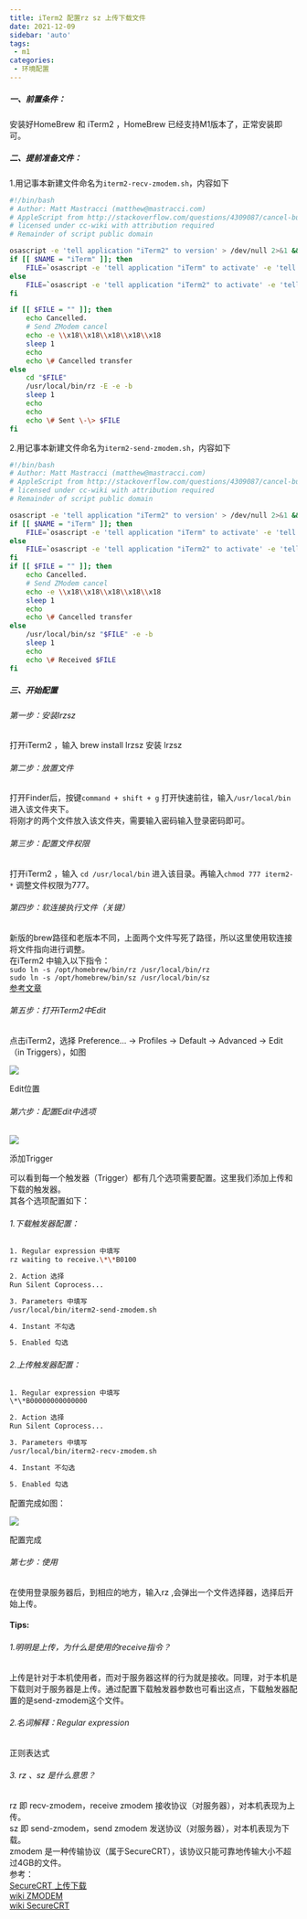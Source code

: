```yaml
---
title: iTerm2 配置rz sz 上传下载文件
date: 2021-12-09
sidebar: 'auto'
tags:
 - m1
categories:
 - 环境配置
---
```

##### 一、前置条件：

安装好HomeBrew 和 iTerm2 ，HomeBrew 已经支持M1版本了，正常安装即可。

##### 二、提前准备文件：

1.用记事本新建文件命名为`iterm2-recv-zmodem.sh`，内容如下

```bash
#!/bin/bash
# Author: Matt Mastracci (matthew@mastracci.com)
# AppleScript from http://stackoverflow.com/questions/4309087/cancel-button-on-osascript-in-a-bash-script
# licensed under cc-wiki with attribution required 
# Remainder of script public domain

osascript -e 'tell application "iTerm2" to version' > /dev/null 2>&1 && NAME=iTerm2 || NAME=iTerm
if [[ $NAME = "iTerm" ]]; then
    FILE=`osascript -e 'tell application "iTerm" to activate' -e 'tell application "iTerm" to set thefile to choose folder with prompt "Choose a folder to place received files in"' -e "do shell script (\"echo \"&(quoted form of POSIX path of thefile as Unicode text)&\"\")"`
else
    FILE=`osascript -e 'tell application "iTerm2" to activate' -e 'tell application "iTerm2" to set thefile to choose folder with prompt "Choose a folder to place received files in"' -e "do shell script (\"echo \"&(quoted form of POSIX path of thefile as Unicode text)&\"\")"`
fi

if [[ $FILE = "" ]]; then
    echo Cancelled.
    # Send ZModem cancel
    echo -e \\x18\\x18\\x18\\x18\\x18
    sleep 1
    echo
    echo \# Cancelled transfer
else
    cd "$FILE"
    /usr/local/bin/rz -E -e -b
    sleep 1
    echo
    echo
    echo \# Sent \-\> $FILE
fi
```

2.用记事本新建文件命名为`iterm2-send-zmodem.sh`，内容如下

```bash
#!/bin/bash
# Author: Matt Mastracci (matthew@mastracci.com)
# AppleScript from http://stackoverflow.com/questions/4309087/cancel-button-on-osascript-in-a-bash-script
# licensed under cc-wiki with attribution required 
# Remainder of script public domain

osascript -e 'tell application "iTerm2" to version' > /dev/null 2>&1 && NAME=iTerm2 || NAME=iTerm
if [[ $NAME = "iTerm" ]]; then
    FILE=`osascript -e 'tell application "iTerm" to activate' -e 'tell application "iTerm" to set thefile to choose file with prompt "Choose a file to send"' -e "do shell script (\"echo \"&(quoted form of POSIX path of thefile as Unicode text)&\"\")"`
else
    FILE=`osascript -e 'tell application "iTerm2" to activate' -e 'tell application "iTerm2" to set thefile to choose file with prompt "Choose a file to send"' -e "do shell script (\"echo \"&(quoted form of POSIX path of thefile as Unicode text)&\"\")"`
fi
if [[ $FILE = "" ]]; then
    echo Cancelled.
    # Send ZModem cancel
    echo -e \\x18\\x18\\x18\\x18\\x18
    sleep 1
    echo
    echo \# Cancelled transfer
else
    /usr/local/bin/sz "$FILE" -e -b
    sleep 1
    echo
    echo \# Received $FILE
fi 
```

##### 三、开始配置

###### 第一步：安装lrzsz

打开iTerm2 ，输入 brew install lrzsz 安装 lrzsz

###### 第二步：放置文件

打开Finder后，按键`command + shift + g` 打开快速前往，输入`/usr/local/bin`进入该文件夹下。  
将刚才的两个文件放入该文件夹，需要输入密码输入登录密码即可。

###### 第三步：配置文件权限

打开iTerm2 ，输入 `cd /usr/local/bin` 进入该目录。再输入`chmod 777 iterm2-*` 调整文件权限为777。

###### 第四步：软连接执行文件（关键）

新版的brew路径和老版本不同，上面两个文件写死了路径，所以这里使用软连接将文件指向进行调整。  
在iTerm2 中输入以下指令：  
`sudo ln -s /opt/homebrew/bin/rz /usr/local/bin/rz`  
`sudo ln -s /opt/homebrew/bin/sz /usr/local/bin/sz`  
[参考文章](https://links.jianshu.com/go?to=https%3A%2F%2Fgithub.com%2Faikuyun%2Fiterm2-zmodem%2Fissues%2F16)

###### 第五步：打开iTerm2中Edit

点击iTerm2，选择 Preference... -> Profiles -> Default -> Advanced -> Edit （in Triggers），如图

![](//upload-images.jianshu.io/upload_images/2255503-d1d1c64144eedc21.jpg?imageMogr2/auto-orient/strip|imageView2/2/w/924/format/webp)

Edit位置

###### 第六步：配置Edit中选项

![](//upload-images.jianshu.io/upload_images/2255503-1f5b7363afb8805c.jpg?imageMogr2/auto-orient/strip|imageView2/2/w/940/format/webp)

添加Trigger

可以看到每一个触发器（Trigger）都有几个选项需要配置。这里我们添加上传和下载的触发器。  
其各个选项配置如下：

###### 1.下载触发器配置：

```bash
1. Regular expression 中填写
rz waiting to receive.\*\*B0100

2. Action 选择
Run Silent Coprocess...

3. Parameters 中填写
/usr/local/bin/iterm2-send-zmodem.sh

4. Instant 不勾选

5. Enabled 勾选
```

###### 2.上传触发器配置：

```bash
1. Regular expression 中填写
\*\*B00000000000000

2. Action 选择
Run Silent Coprocess...

3. Parameters 中填写
/usr/local/bin/iterm2-recv-zmodem.sh

4. Instant 不勾选

5. Enabled 勾选
```

配置完成如图：

  

![](//upload-images.jianshu.io/upload_images/2255503-7b0a2d317275030a.jpg?imageMogr2/auto-orient/strip|imageView2/2/w/941/format/webp)

配置完成

###### 第七步：使用

在使用登录服务器后，到相应的地方，输入rz ,会弹出一个文件选择器，选择后开始上传。

#### Tips:

###### 1.明明是上传，为什么是使用的receive指令？

上传是针对于本机使用者，而对于服务器这样的行为就是接收。同理，对于本机是下载则对于服务器是上传。通过配置下载触发器参数也可看出这点，下载触发器配置的是send-zmodem这个文件。

###### 2.名词解释：Regular expression

正则表达式

###### 3. rz 、sz 是什么意思？

rz 即 recv-zmodem，receive zmodem 接收协议（对服务器），对本机表现为上传。  
sz 即 send-zmodem，send zmodem 发送协议（对服务器），对本机表现为下载。  
zmodem 是一种传输协议（属于SecureCRT），该协议只能可靠地传输大小不超过4GB的文件。  
参考：  
[SecureCRT 上传下载](https://links.jianshu.com/go?to=https%3A%2F%2Fcloud.tencent.com%2Fdeveloper%2Fnews%2F161033)  
[wiki ZMODEM](https://links.jianshu.com/go?to=https%3A%2F%2Fzh.wikipedia.org%2Fwiki%2FZMODEM)  
[wiki SecureCRT](https://links.jianshu.com/go?to=https%3A%2F%2Fzh.wikipedia.org%2Fwiki%2FSecureCRT)
